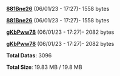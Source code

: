 [**881Bne26**](/data/881Bne26.txt) (06/01/23 - 17:27)- 1558 bytes

[**881Bne26**](/data/881Bne26.txt) (06/01/23 - 17:27)- 1558 bytes

[**gKbPww78**](/data/gKbPww78.txt) (06/01/23 - 17:27)- 2082 bytes

[**gKbPww78**](/data/gKbPww78.txt) (06/01/23 - 17:27)- 2082 bytes

**Total Datas**: 3096

**Total Size**: 19.83 MB / 19.8 MB